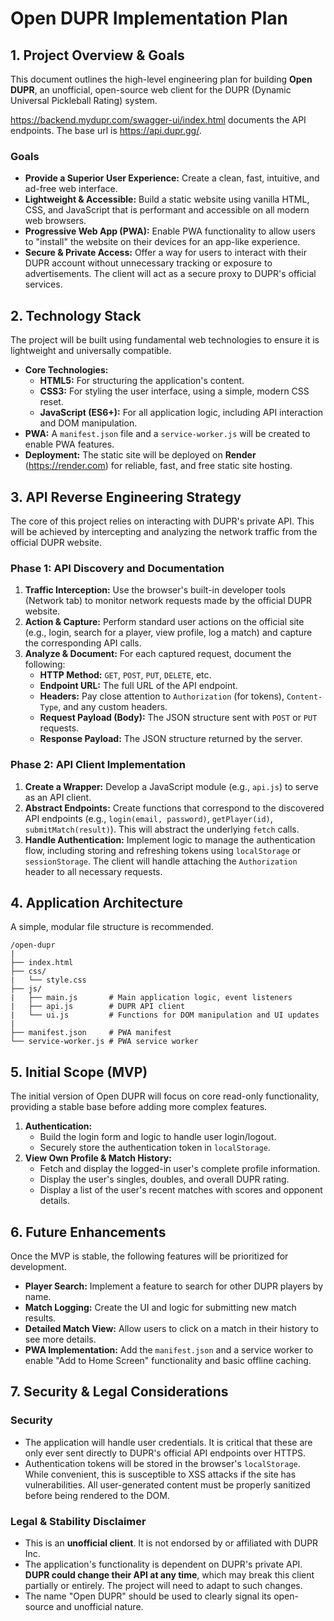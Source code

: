 # Open DUPR Implementation Plan

## 1. Project Overview & Goals

This document outlines the high-level engineering plan for building **Open DUPR**, an unofficial, open-source web client for the DUPR (Dynamic Universal Pickleball Rating) system.

https://backend.mydupr.com/swagger-ui/index.html documents the API endpoints. The base url is https://api.dupr.gg/.

### Goals

- **Provide a Superior User Experience:** Create a clean, fast, intuitive, and ad-free web interface.
- **Lightweight & Accessible:** Build a static website using vanilla HTML, CSS, and JavaScript that is performant and accessible on all modern web browsers.
- **Progressive Web App (PWA):** Enable PWA functionality to allow users to "install" the website on their devices for an app-like experience.
- **Secure & Private Access:** Offer a way for users to interact with their DUPR account without unnecessary tracking or exposure to advertisements. The client will act as a secure proxy to DUPR's official services.

## 2. Technology Stack

The project will be built using fundamental web technologies to ensure it is lightweight and universally compatible.

- **Core Technologies:**
  - **HTML5:** For structuring the application's content.
  - **CSS3:** For styling the user interface, using a simple, modern CSS reset.
  - **JavaScript (ES6+):** For all application logic, including API interaction and DOM manipulation.
- **PWA:** A `manifest.json` file and a `service-worker.js` will be created to enable PWA features.
- **Deployment:** The static site will be deployed on **Render** (https://render.com) for reliable, fast, and free static site hosting.

## 3. API Reverse Engineering Strategy

The core of this project relies on interacting with DUPR's private API. This will be achieved by intercepting and analyzing the network traffic from the official DUPR website.

### Phase 1: API Discovery and Documentation

1.  **Traffic Interception:** Use the browser's built-in developer tools (Network tab) to monitor network requests made by the official DUPR website.
2.  **Action & Capture:** Perform standard user actions on the official site (e.g., login, search for a player, view profile, log a match) and capture the corresponding API calls.
3.  **Analyze & Document:** For each captured request, document the following:
    - **HTTP Method:** `GET`, `POST`, `PUT`, `DELETE`, etc.
    - **Endpoint URL:** The full URL of the API endpoint.
    - **Headers:** Pay close attention to `Authorization` (for tokens), `Content-Type`, and any custom headers.
    - **Request Payload (Body):** The JSON structure sent with `POST` or `PUT` requests.
    - **Response Payload:** The JSON structure returned by the server.

### Phase 2: API Client Implementation

1.  **Create a Wrapper:** Develop a JavaScript module (e.g., `api.js`) to serve as an API client.
2.  **Abstract Endpoints:** Create functions that correspond to the discovered API endpoints (e.g., `login(email, password)`, `getPlayer(id)`, `submitMatch(result)`). This will abstract the underlying `fetch` calls.
3.  **Handle Authentication:** Implement logic to manage the authentication flow, including storing and refreshing tokens using `localStorage` or `sessionStorage`. The client will handle attaching the `Authorization` header to all necessary requests.

## 4. Application Architecture

A simple, modular file structure is recommended.

```
/open-dupr
|
├── index.html
├── css/
|   └── style.css
├── js/
|   ├── main.js       # Main application logic, event listeners
|   ├── api.js        # DUPR API client
|   └── ui.js         # Functions for DOM manipulation and UI updates
|
├── manifest.json     # PWA manifest
└── service-worker.js # PWA service worker
```

## 5. Initial Scope (MVP)

The initial version of Open DUPR will focus on core read-only functionality, providing a stable base before adding more complex features.

1.  **Authentication:**
    - Build the login form and logic to handle user login/logout.
    - Securely store the authentication token in `localStorage`.
2.  **View Own Profile & Match History:**
    - Fetch and display the logged-in user's complete profile information.
    - Display the user's singles, doubles, and overall DUPR rating.
    - Display a list of the user's recent matches with scores and opponent details.

## 6. Future Enhancements

Once the MVP is stable, the following features will be prioritized for development.

- **Player Search:** Implement a feature to search for other DUPR players by name.
- **Match Logging:** Create the UI and logic for submitting new match results.
- **Detailed Match View:** Allow users to click on a match in their history to see more details.
- **PWA Implementation:** Add the `manifest.json` and a service worker to enable "Add to Home Screen" functionality and basic offline caching.

## 7. Security & Legal Considerations

### Security

- The application will handle user credentials. It is critical that these are only ever sent directly to DUPR's official API endpoints over HTTPS.
- Authentication tokens will be stored in the browser's `localStorage`. While convenient, this is susceptible to XSS attacks if the site has vulnerabilities. All user-generated content must be properly sanitized before being rendered to the DOM.

### Legal & Stability Disclaimer

- This is an **unofficial client**. It is not endorsed by or affiliated with DUPR Inc.
- The application's functionality is dependent on DUPR's private API. **DUPR could change their API at any time**, which may break this client partially or entirely. The project will need to adapt to such changes.
- The name "Open DUPR" should be used to clearly signal its open-source and unofficial nature.
